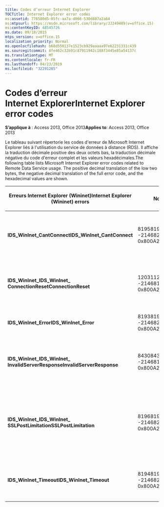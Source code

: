 ```yaml
---
title: Codes d’erreur Internet Explorer
TOCTitle: Internet Explorer error codes
ms:assetid: 776580d5-05fc-aa7a-d066-530d887a2a64
ms:mtpsurl: https://msdn.microsoft.com/library/JJ249489(v=office.15)
ms:contentKeyID: 48545726
ms.date: 09/18/2015
mtps_version: v=office.15
localization_priority: Normal
ms.openlocfilehash: b68d550137e1523cb929aaaaa97e62231331c439
ms.sourcegitcommit: 8fe462c32b91c87911942c188f3445e85a54137c
ms.translationtype: MT
ms.contentlocale: fr-FR
ms.lasthandoff: 04/23/2019
ms.locfileid: "32291285"
---
```

# <a name="internet-explorer-error-codes"></a><span data-ttu-id="d2044-102">Codes d’erreur Internet Explorer</span><span class="sxs-lookup"><span data-stu-id="d2044-102">Internet Explorer error codes</span></span>

<span data-ttu-id="d2044-103">**S’applique à** : Access 2013, Office 2013</span><span class="sxs-lookup"><span data-stu-id="d2044-103">**Applies to**: Access 2013, Office 2013</span></span>

<span data-ttu-id="d2044-p101">Le tableau suivant répertorie les codes d'erreur de Microsoft Internet Explorer liés à l'utilisation du service de données à distance (RDS). Il affiche la traduction décimale positive des deux octets bas, la traduction décimale négative du code d'erreur complet et les valeurs hexadécimales.</span><span class="sxs-lookup"><span data-stu-id="d2044-p101">The following table lists Microsoft Internet Explorer error codes related to Remote Data Service usage. The positive decimal translation of the low two bytes, the negative decimal translation of the full error code, and the hexadecimal values are shown.</span></span>

<table>
<colgroup>
<col style="width: 33%" />
<col style="width: 33%" />
<col style="width: 33%" />
</colgroup>
<thead>
<tr class="header">
<th><p><span data-ttu-id="d2044-106">Erreurs Internet Explorer (Wininet)</span><span class="sxs-lookup"><span data-stu-id="d2044-106">Internet Explorer (Wininet) errors</span></span></p></th>
<th><p><span data-ttu-id="d2044-107">Nombre</span><span class="sxs-lookup"><span data-stu-id="d2044-107">Number</span></span></p></th>
<th><p><span data-ttu-id="d2044-108">Description</span><span class="sxs-lookup"><span data-stu-id="d2044-108">Description</span></span></p></th>
</tr>
</thead>
<tbody>
<tr class="odd">
<td><p><span data-ttu-id="d2044-109"><strong>IDS_WinInet_CantConnect</strong></span><span class="sxs-lookup"><span data-stu-id="d2044-109"><strong>IDS_WinInet_CantConnect</strong></span></span></p></td>
<td><p><span data-ttu-id="d2044-110">8195</span><span class="sxs-lookup"><span data-stu-id="d2044-110">8195</span></span><br />
<span data-ttu-id="d2044-111">-2146820093</span><span class="sxs-lookup"><span data-stu-id="d2044-111">-2146820093</span></span><br />
<span data-ttu-id="d2044-112">0x800A2003</span><span class="sxs-lookup"><span data-stu-id="d2044-112">0x800A2003</span></span></p></td>
<td><p><span data-ttu-id="d2044-113">Erreur du client Internet : impossible de se connecter au serveur.</span><span class="sxs-lookup"><span data-stu-id="d2044-113">Internet Client Error: Cannot Connect to Server.</span></span></p></td>
</tr>
<tr class="even">
<td><p><span data-ttu-id="d2044-114"><strong>IDS_WinInet_</span><span class="sxs-lookup"><span data-stu-id="d2044-114"><strong>IDS_WinInet_</span></span><br />
<span data-ttu-id="d2044-115">ConnectionReset</strong></span><span class="sxs-lookup"><span data-stu-id="d2044-115">ConnectionReset</strong></span></span></p></td>
<td><p><span data-ttu-id="d2044-116">12031</span><span class="sxs-lookup"><span data-stu-id="d2044-116">12031</span></span><br />
<span data-ttu-id="d2044-117">-2146816257</span><span class="sxs-lookup"><span data-stu-id="d2044-117">-2146816257</span></span><br />
<span data-ttu-id="d2044-118">0x800A2EFF</span><span class="sxs-lookup"><span data-stu-id="d2044-118">0x800A2EFF</span></span></p></td>
<td><p><span data-ttu-id="d2044-119">Erreur du client Internet : réinitialisation de la connexion.</span><span class="sxs-lookup"><span data-stu-id="d2044-119">Internet Client Error: Connection Reset.</span></span></p></td>
</tr>
<tr class="odd">
<td><p><span data-ttu-id="d2044-120"><strong>IDS_WinInet_Error</strong></span><span class="sxs-lookup"><span data-stu-id="d2044-120"><strong>IDS_WinInet_Error</strong></span></span></p></td>
<td><p><span data-ttu-id="d2044-121">8193</span><span class="sxs-lookup"><span data-stu-id="d2044-121">8193</span></span><br />
<span data-ttu-id="d2044-122">-2146820095</span><span class="sxs-lookup"><span data-stu-id="d2044-122">-2146820095</span></span><br />
<span data-ttu-id="d2044-123">0x800A2001</span><span class="sxs-lookup"><span data-stu-id="d2044-123">0x800A2001</span></span></p></td>
<td><p><span data-ttu-id="d2044-124">Erreur du client Internet.</span><span class="sxs-lookup"><span data-stu-id="d2044-124">Internet Client Error.</span></span></p></td>
</tr>
<tr class="even">
<td><p><span data-ttu-id="d2044-125"><strong>IDS_WinInet_</span><span class="sxs-lookup"><span data-stu-id="d2044-125"><strong>IDS_WinInet_</span></span><br />
<span data-ttu-id="d2044-126">InvalidServerResponse</strong></span><span class="sxs-lookup"><span data-stu-id="d2044-126">InvalidServerResponse</strong></span></span></p></td>
<td><p><span data-ttu-id="d2044-127">8430</span><span class="sxs-lookup"><span data-stu-id="d2044-127">8430</span></span><br />
<span data-ttu-id="d2044-128">-2146819858</span><span class="sxs-lookup"><span data-stu-id="d2044-128">-2146819858</span></span><br />
<span data-ttu-id="d2044-129">0x800A20EE</span><span class="sxs-lookup"><span data-stu-id="d2044-129">0x800A20EE</span></span></p></td>
<td><p><span data-ttu-id="d2044-130">Erreur du client Internet : réponse du serveur non valide.</span><span class="sxs-lookup"><span data-stu-id="d2044-130">Internet Client Error: Invalid Server Response.</span></span></p></td>
</tr>
<tr class="odd">
<td><p><span data-ttu-id="d2044-131"><strong>IDS_WinInet_</span><span class="sxs-lookup"><span data-stu-id="d2044-131"><strong>IDS_WinInet_</span></span><br />
<span data-ttu-id="d2044-132">SSLPostLimitation</strong></span><span class="sxs-lookup"><span data-stu-id="d2044-132">SSLPostLimitation</strong></span></span></p></td>
<td><p><span data-ttu-id="d2044-133">8196</span><span class="sxs-lookup"><span data-stu-id="d2044-133">8196</span></span><br />
<span data-ttu-id="d2044-134">-2146820092</span><span class="sxs-lookup"><span data-stu-id="d2044-134">-2146820092</span></span><br />
<span data-ttu-id="d2044-135">0x800A2004</span><span class="sxs-lookup"><span data-stu-id="d2044-135">0x800A2004</span></span></p></td>
<td><p><span data-ttu-id="d2044-136">Erreur du client Internet : erreur SSL (pouvant être due à la limitation du téléchargement des données à 32 Ko).</span><span class="sxs-lookup"><span data-stu-id="d2044-136">Internet Client Error: SSL Error (possibly 32K data upload limitation).</span></span></p></td>
</tr>
<tr class="even">
<td><p><span data-ttu-id="d2044-137"><strong>IDS_WinInet_Timeout</strong></span><span class="sxs-lookup"><span data-stu-id="d2044-137"><strong>IDS_WinInet_Timeout</strong></span></span></p></td>
<td><p><span data-ttu-id="d2044-138">8194</span><span class="sxs-lookup"><span data-stu-id="d2044-138">8194</span></span><br />
<span data-ttu-id="d2044-139">-2146820094</span><span class="sxs-lookup"><span data-stu-id="d2044-139">-2146820094</span></span><br />
<span data-ttu-id="d2044-140">0x800A2002</span><span class="sxs-lookup"><span data-stu-id="d2044-140">0x800A2002</span></span></p></td>
<td><p><span data-ttu-id="d2044-141">Erreur du client Internet : délai d'attente dépassé pour la requête.</span><span class="sxs-lookup"><span data-stu-id="d2044-141">Internet Client Error: Request Timeout.</span></span></p></td>
</tr>
</tbody>
</table>

